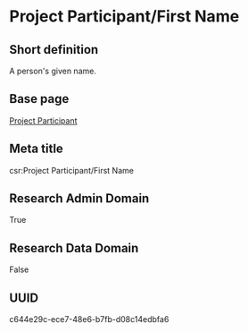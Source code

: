 # Project Participant/First Name
## Short definition
A person's given name.
## Base page
[Project Participant](../../Objects/Project%20Participant.md)
## Meta title
csr:Project Participant/First Name
## Research Admin Domain
True
## Research Data Domain
False
## UUID
c644e29c-ece7-48e6-b7fb-d08c14edbfa6
